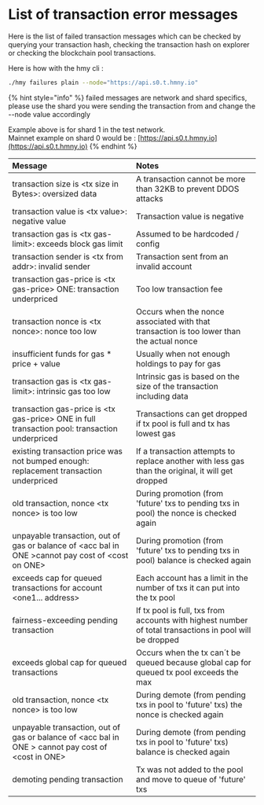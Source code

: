 # List of transaction error messages

Here is the list of failed transaction messages which can be checked by querying your transaction hash, checking the transaction hash on explorer or checking the blockchain pool transactions.

Here is how with the hmy cli :

```bash
./hmy failures plain --node="https://api.s0.t.hmny.io"
```

{% hint style="info" %}
failed messages are network and shard specifics, please use the shard you were sending the transaction from and change the --node value accordingly

Example above is for shard 1 in the test network.  
Mainnet example on shard 0 would be : [https://api.s0.t.hmny.io](https://api.s0.t.hmny.io)
{% endhint %}

| **Message** | **Notes** |
| :--- | :--- |
| transaction size is &lt;tx size in Bytes&gt;: oversized data | A transaction cannot be more than 32KB to prevent DDOS attacks |
| transaction value is &lt;tx value&gt;: negative value | Transaction value is negative |
| transaction gas is &lt;tx gas-limit&gt;: exceeds block gas limit | Assumed to be hardcoded / config |
| transaction sender is &lt;tx from addr&gt;: invalid sender | Transaction sent from an invalid account |
| transaction gas-price is &lt;tx gas-price&gt; ONE: transaction underpriced | Too low transaction fee |
| transaction nonce is &lt;tx nonce&gt;: nonce too low | Occurs when the nonce associated with that transaction is too lower than the actual nonce |
| insufficient funds for gas \* price + value | Usually when not enough holdings to pay for gas |
| transaction gas is &lt;tx gas-limit&gt;: intrinsic gas too low | Intrinsic gas is based on the size of the transaction including data |
| transaction gas-price is &lt;tx gas-price&gt; ONE in full transaction pool: transaction underpriced | Transactions can get dropped if tx pool is full and tx has lowest gas |
| existing transaction price was not bumped enough: replacement transaction underpriced | If a transaction attempts to replace another with less gas than the original, it will get dropped |
| old transaction, nonce &lt;tx nonce&gt; is too low | During promotion \(from 'future' txs to pending txs in pool\) the nonce is checked again |
| unpayable transaction, out of gas or balance of &lt;acc bal in ONE &gt;cannot pay cost of &lt;cost on ONE&gt; | During promotion \(from 'future' txs to pending txs in pool\) balance is checked again |
| exceeds cap for queued transactions for account &lt;one1... address&gt; | Each account has a limit in the number of txs it can put into the tx pool |
| fairness-exceeding pending transaction | If tx pool is full, txs from accounts with highest number of total transactions in pool will be dropped |
| exceeds global cap for queued transactions | Occurs when the tx can´t be queued because global cap for queued tx pool exceeds the max |
| old transaction, nonce &lt;tx nonce&gt; is too low | During demote \(from pending txs in pool to 'future' txs\) the nonce is checked again |
| unpayable transaction, out of gas or balance of &lt;acc bal in ONE &gt; cannot pay cost of &lt;cost in ONE&gt; | During demote \(from pending txs in pool to 'future' txs\) balance is checked again |
| demoting pending transaction | Tx was not added to the pool and move to queue of 'future' txs |


